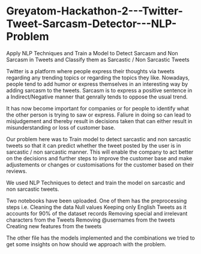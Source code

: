 # Greyatom-Hackathon-2---Twitter-Tweet-Sarcasm-Detector---NLP-Problem
Apply NLP Techniques and Train a Model to Detect Sarcasm and Non Sarcasm in Tweets and Classify them as Sarcastic / Non Sarcastic Tweets

Twitter is a platform where people express their thoughts via tweets regarding any trending topics or regarding the topics they like. 
Nowadays, people tend to add humor or express themselves in an interesting way by adding sarcasm to the tweets. Sarcasm is to express a positive sentence in a Indirect/Negative manner that genrally tends to oppose the usual trend.

It has now become important for companies or for people to identify what the other person is trying to saw or express. Faliure in doing so can lead to misjudgement and thereby result in decisions taken that can either result in misunderstanding or loss of customer base.

Our problem here was to Train model to detect sarcastic and non sarcastic tweets so that it can predict whether the tweet posted by the user is in sarcastic / non sarcastic manner. This will enable the company to act better on the decisions and further steps to improve the customer base and make adjustements or changes or customisations for the customer based on their reviews.

We used NLP Techniques to detect and train the model on sarcastic and non sarcastic tweets.

Two notebooks have been uploaded. One of them has the preprocessing steps i.e.
Cleaning the data
Null values
Keeping only English Tweets as it accounts for 90% of the dataset records
Removing special and irrelevant characters from the Tweets
Removing @usernames from the tweets
Creating new features from the tweets

The other file has the models implemented and the combinations we tried to get some insights on how should we approach with the problem. 
